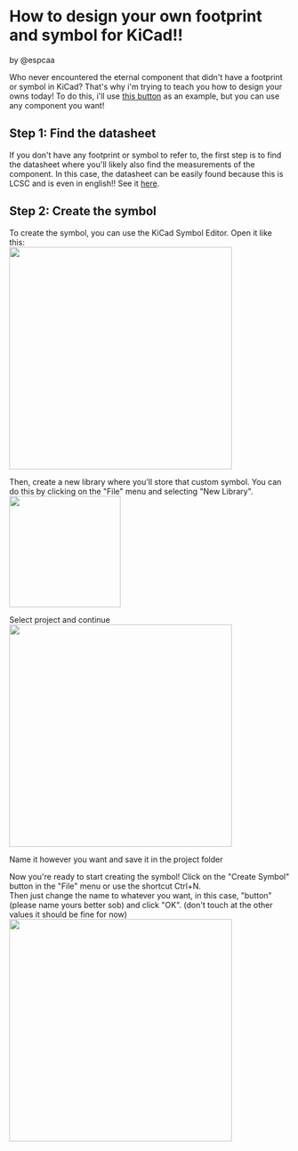 # How to design your own footprint and symbol for KiCad!!
by @espcaa

Who never encountered the eternal component that didn't have a footprint or symbol in KiCad? That's why i'm trying to teach you how to design your owns today!
To do this, i'll use [this button](https://lcsc.com/product-detail/Pushbutton-Switches_HanElectricity-KFC585875-W_C22459507.html?s_z=n_KFC585875) as an example, but you can use any component you want!

## Step 1: Find the datasheet

If you don't have any footprint or symbol to refer to, the first step is to find the datasheet where you'll likely also find the measurements of the component. In this case, the datasheet can be easily found because this is LCSC and is even in english!!
See it [here](https://lcsc.com/datasheet/lcsc_datasheet_2410121553_HanElectricity-KFC585875-W_C22459507.pdf).

## Step 2: Create the symbol

To create the symbol, you can use the KiCad Symbol Editor. Open it like this: \
<img src="https://files.catbox.moe/hwi0si.png" width="400">

Then, create a new library where you'll store that custom symbol. You can do this by clicking on the "File" menu and selecting "New Library". \
<img src="https://files.catbox.moe/epe6d2.png" width="200">

Select project and continue \
<img src="https://files.catbox.moe/82rkvj.png" width="400">

Name it however you want and save it in the project folder

Now you're ready to start creating the symbol! Click on the "Create Symbol" button in the "File" menu or use the shortcut Ctrl+N. \
Then just change the name to whatever you want, in this case, "button" (please name yours better sob) and click "OK". (don't touch at the other values  it should be fine for now) \
<img src="https://files.catbox.moe/hjk0le.png" width="400">
